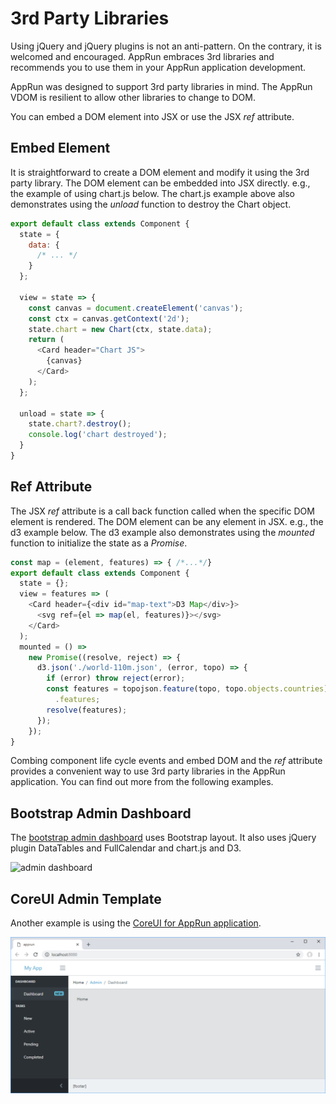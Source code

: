 # 3rd Party Libraries

Using jQuery and jQuery plugins is not an anti-pattern. On the contrary, it is welcomed and encouraged. AppRun embraces 3rd libraries and recommends you to use them in your AppRun application development.

AppRun was designed to support 3rd party libraries in mind. The AppRun VDOM is resilient to allow other libraries to change to DOM. 

You can embed a DOM element into JSX or use the JSX _ref_ attribute.

## Embed Element

It is straightforward to create a DOM element and modify it using the 3rd party library. The DOM element can be embedded into JSX directly. e.g., the example of using chart.js below. The chart.js example above also demonstrates using the _unload_ function to destroy the Chart object.

```js
export default class extends Component {
  state = {
    data: {
      /* ... */
    }
  };

  view = state => {
    const canvas = document.createElement('canvas');
    const ctx = canvas.getContext('2d');
    state.chart = new Chart(ctx, state.data);
    return (
      <Card header="Chart JS">
        {canvas}
      </Card>
    );
  };

  unload = state => {
    state.chart?.destroy();
    console.log('chart destroyed');
  }
}
```

## Ref Attribute

The JSX _ref_ attribute is a call back function called when the specific DOM element is rendered. The DOM element can be any element in JSX. e.g., the d3 example below. The d3 example also demonstrates using the _mounted_ function to initialize the state as a _Promise_.

```js
const map = (element, features) => { /*...*/}
export default class extends Component {
  state = {};
  view = features => (
    <Card header={<div id="map-text">D3 Map</div>}>
      <svg ref={el => map(el, features)}></svg>
    </Card>
  );
  mounted = () =>
    new Promise((resolve, reject) => {
      d3.json('./world-110m.json', (error, topo) => {
        if (error) throw reject(error);
        const features = topojson.feature(topo, topo.objects.countries)
          .features;
        resolve(features);
      });
    });
}
```

Combing component life cycle events and embed DOM and the _ref_ attribute provides a convenient way to use 3rd party libraries in the AppRun application. You can find out more from the following examples.

## Bootstrap Admin Dashboard

The [bootstrap admin dashboard]() uses Bootstrap layout. It also uses jQuery plugin DataTables and FullCalendar and chart.js and D3.

![admin dashboard](https://github.com/yysun/apprun-bootstrap/raw/master/screenshot.png)

## CoreUI Admin Template

Another example is using the [CoreUI for AppRun application](https://github.com/apprunjs/apprun-coreui).

![core ui](https://github.com/apprunjs/apprun-coreui/raw/master/screen.png)